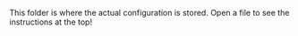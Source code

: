 This folder is where the actual configuration is stored. Open a file to see the instructions at the top!
